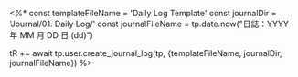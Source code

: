 <%*
const templateFileName = 'Daily Log Template'
const journalDir = 'Journal/01. Daily Log/'
const journalFileName = tp.date.now("日誌：YYYY 年 MM 月 DD 日 (dd)")

tR += await tp.user.create_journal_log(tp, {templateFileName, journalDir, journalFileName})
%>
